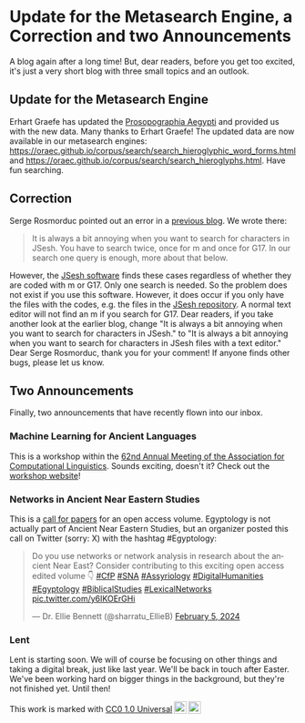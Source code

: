 # Update for the Metasearch Engine, a Correction and two Announcements

A blog again after a long time! But, dear readers, before you get too excited, it's just a very short blog with three small topics and an outlook.

## Update for the Metasearch Engine

Erhart Graefe has updated the [Prosopographia Aegypti](https://www1.ivv1.uni-muenster.de/prosoaeg/index.html) and provided us with the new data. Many thanks to Erhart Graefe! The updated data are now available in our metasearch engines: <https://oraec.github.io/corpus/search/search_hieroglyphic_word_forms.html> and <https://oraec.github.io/corpus/search/search_hieroglyphs.html>. Have fun searching.

## Correction

Serge Rosmorduc pointed out an error in a [previous blog](https://oraec.github.io/2023/05/10/metasearch-engine-for-egyptian-hieroglyphs.html). We wrote there:

> It is always a bit annoying when you want to search for characters in JSesh. You have to search twice, once for m and once for G17. In our search one query is enough, more about that below.

However, the [JSesh software](https://jsesh.qenherkhopeshef.org/) finds these cases regardless of whether they are coded with m or G17. Only one search is needed. So the problem does not exist if you use this software. However, it does occur if you only have the files with the codes, e.g. the files in the [JSesh repository](https://github.com/rosmord/MDC-texts). A normal text editor will not find an m if you search for G17. Dear readers, if you take another look at the earlier blog, change "It is always a bit annoying when you want to search for characters in JSesh." to "It is always a bit annoying when you want to search for characters in JSesh files with a text editor." Dear Serge Rosmorduc, thank you for your comment! If anyone finds other bugs, please let us know.

## Two Announcements

Finally, two announcements that have recently flown into our inbox.

### Machine Learning for Ancient Languages

This is a workshop within the [62nd Annual Meeting of the Association for Computational Linguistics](https://2024.aclweb.org/). Sounds exciting, doesn't it? Check out the [workshop website](https://www.ml4al.com/)!

### Networks in Ancient Near Eastern Studies

This is a [call for papers](https://www.helsinki.fi/en/researchgroups/ancient-near-eastern-empires/news/call-for-papers-networks-in-the-ancient-near-east) for an open access volume. Egyptology is not actually part of Ancient Near Eastern Studies, but an organizer posted this call on Twitter (sorry: X) with the hashtag #Egyptology:

<blockquote class="twitter-tweet"><p lang="en" dir="ltr">Do you use networks or network analysis in research about the ancient Near East? Consider contributing to this exciting open access edited volume 👇 <a href="https://twitter.com/hashtag/CfP?src=hash&amp;ref_src=twsrc%5Etfw">#CfP</a> <a href="https://twitter.com/hashtag/SNA?src=hash&amp;ref_src=twsrc%5Etfw">#SNA</a> <a href="https://twitter.com/hashtag/Assyriology?src=hash&amp;ref_src=twsrc%5Etfw">#Assyriology</a> <a href="https://twitter.com/hashtag/DigitalHumanities?src=hash&amp;ref_src=twsrc%5Etfw">#DigitalHumanities</a> <a href="https://twitter.com/hashtag/Egyptology?src=hash&amp;ref_src=twsrc%5Etfw">#Egyptology</a> <a href="https://twitter.com/hashtag/BiblicalStudies?src=hash&amp;ref_src=twsrc%5Etfw">#BiblicalStudies</a> <a href="https://twitter.com/hashtag/LexicalNetworks?src=hash&amp;ref_src=twsrc%5Etfw">#LexicalNetworks</a> <a href="https://t.co/y6IKOErGHi">pic.twitter.com/y6IKOErGHi</a></p>&mdash; Dr. Ellie Bennett (@sharratu_EllieB) <a href="https://twitter.com/sharratu_EllieB/status/1754507638505714030?ref_src=twsrc%5Etfw">February 5, 2024</a></blockquote> <script async src="https://platform.twitter.com/widgets.js" charset="utf-8"></script>

### Lent

Lent is starting soon. We will of course be focusing on other things and taking a digital break, just like last year. We'll be back in touch after Easter. We've been working hard on bigger things in the background, but they're not finished yet. Until then!

<p xmlns:cc="http://creativecommons.org/ns#" >This work is marked with <a href="http://creativecommons.org/publicdomain/zero/1.0?ref=chooser-v1" target="_blank" rel="license noopener noreferrer" style="display:inline-block;">CC0 1.0 Universal<img style="height:22px!important;margin-left:3px;vertical-align:text-bottom;" src="https://mirrors.creativecommons.org/presskit/icons/cc.svg?ref=chooser-v1"><img style="height:22px!important;margin-left:3px;vertical-align:text-bottom;" src="https://mirrors.creativecommons.org/presskit/icons/zero.svg?ref=chooser-v1"></a></p>
